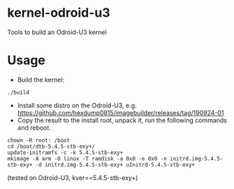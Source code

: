 # kernel-odroid-u3
Tools to build an Odroid-U3 kernel

# Usage

* Build the kernel:

```
./build
```

* Install some distro on the Odroid-U3, e.g. https://github.com/hexdump0815/imagebuilder/releases/tag/190924-01
* Copy the result to the install root, unpack it, run the following commands and reboot.

```
chown -R root: /boot
cd /boot/dtb-5.4.5-stb-exy+/
update-initramfs -c -k 5.4.5-stb-exy+
mkimage -A arm -O linux -T ramdisk -a 0x0 -e 0x0 -n initrd.img-5.4.5-stb-exy+ -d initrd.img-5.4.5-stb-exy+ uInitrd-5.4.5-stb-exy+

```
(tested on Odroid-U3, kver==5.4.5-stb-exy+)
